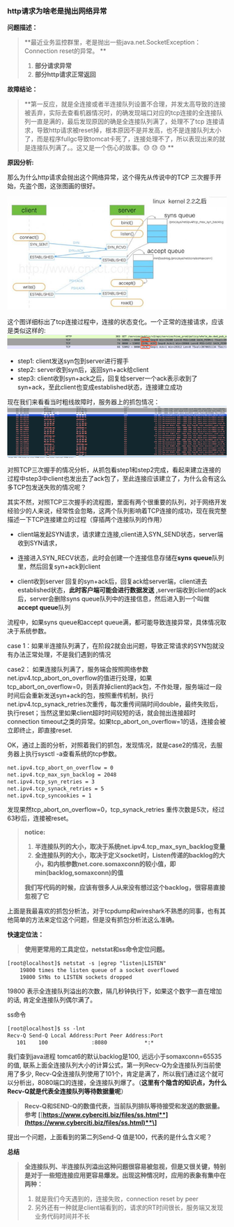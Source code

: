 ### http请求为啥老是抛出网络异常

**问题描述：**

> **最近业务监控群里，老是抛出一些java.net.SocketException：Connection reset的异常。        **
>
> 1. **部分请求异常**
> 2. **部分http请求正常返回**

**故障结论：**

> **第一反应，就是全连接或者半连接队列设置不合理，并发太高导致的连接被丢弃，实际去查看机器情况时，的确发现端口对应的tcp连接的全连接队列一直是满的，最后发现原因的确是全连接队列满了，处理不了tcp 连接请求，导致http请求被reset掉，根本原因不是并发高，也不是连接队列太小了，而是程序fullgc导致tomcat卡死了，连接处理不了，所以表现出来的就是连接队列满了。。这又是一个伤心的故事。😓    😓    😓  **

**原因分析:**

那么为什么http请求会抛出这个网络异常，这个得先从传说中的TCP 三次握手开始，先盗个图，这张图画的很好。

![](/assets/tcp_sync_ack.png)

这个图详细标出了tcp连接过程中，连接的状态变化。一个正常的连接请求，应该是类似这样的:![](/assets/wireshark_tcp_connect_state.png)

* step1: client发送syn包到server进行握手
* step2: server收到syn后，返回syn+ack给client
* step3: client收到syn+ack之后，回复给server一个ack表示收到了syn+ack，至此client也变成established状态，连接建立成功

现在我们来看看当时粗线故障时，服务器上的抓包情况：![](/assets/tcp_reset_server.png)

对照TCP三次握手的情况分析，从抓包看step1和step2完成，看起来建立连接的过程中step3中client也发出去了ack包了，至此连接应该建立了，为什么会有这么多TCP包发送失败的情况呢？

其实不然，对照TCP三次握手的流程图，里面有两个很重要的队列，对于网络开发经验少的人来说，经常性会忽略，这两个队列影响着TCP连接的成功，现在我完整描述一下TCP连接建立的过程（穿插两个连接队列的作用）

* client端发起SYN请求，请求建立连接,client进入SYN\_SEND状态，server端收到SYN请求，

* 连接进入SYN\_RECV状态，此时会创建一个连接信息存储在**syns queue**队列里，然后回复syn+ack到client

* client收到server 回复的syn+ack后，回复ack给server端，client进去established状态，**此时客户端可能会进行数据发送** ,server端收到client的ack后，server会删除syns queue队列中的连接信息，然后进入到一个叫做**accept queue**队列

流程中，如果syns queue和accept queue满，都可能导致连接异常，具体情况取决于系统参数。

case 1：如果半连接队列满了，在阶段2就会出问题，导致正常请求的SYN包就没有办法正常处理，不是我们遇到的情况

case2： 如果连接队列满了，服务端会按照网络参数net.ipv4.tcp\_abort\_on\_overflow的值进行处理，如果tcp\_abort\_on\_overflow=0，则丢弃掉client的ack包，不作处理，服务端过一段时间后会重新发送syn+ack的包，按照重传机制，执行net.ipv4.tcp\_synack\_retries次重传，每次重传间隔时间double，最终失败后，执行reset；当然这里如果client超时时间较短的话，就会抛出连接超时connection timeout之类的异常。如果tcp\_abort\_on\_overflow=1的话，连接会被立即终止，即直接reset.

OK，通过上面的分析，对照着我们的抓包，发现情况，就是case2的情况，去服务器上执行sysctl -a查看系统的tcp参数。

```
net.ipv4.tcp_abort_on_overflow = 0
net.ipv4.tcp_max_syn_backlog = 2048
net.ipv4.tcp_syn_retries = 3
net.ipv4.tcp_synack_retries = 5
net.ipv4.tcp_syncookies = 1
```

发现果然tcp\_abort\_on\_overflow=0，tcp\_synack\_retries 重传次数是5次，经过63秒后，连接被reset。

> **notice:**
>
> 1. **半连接队列的大小，取决于系统net.ipv4.tcp\_max\_syn\_backlog变量**
> 2. **全连接队列的大小，取决于定义socket时，Listen传递的backlog的大小，和内核参数net.core.somaxconn的较小值，即min\(backlog,somaxconn\)的值**
>
> **我们写代码的时候，应该有很多人从来没有想过这个backlog，很容易直接忽视了它**



上面是我最喜欢的抓包分析法，对于tcpdump和wireshark不熟悉的同事，也有其他简单的方法来定位这个问题，但是没有抓包分析法这么准确。



**快速定位法：**

> **使用更常用的工具定位，netstat和ss命令定位问题。**

```
[root@localhost]$ netstat -s |egrep "listen|LISTEN"
    19800 times the listen queue of a socket overflowed
    19800 SYNs to LISTEN sockets dropped
```

19800 表示全连接队列溢出的次数，隔几秒钟执行下，如果这个数字一直在增加的话, 肯定全连接队列偶尔满了。

ss命令

```
[root@localhost]$ ss -lnt
Recv-Q Send-Q Local Address:Port Peer Address:Port
   101    100              :8080            *:*
```

我们查到java进程 tomcat6的默认backlog是100, 远远小于somaxconn=65535的值,  联系上面全连接队列大小的计算公式，第一列Recv-Q为全连接队列当前使用了多少, Recv-Q全连接队列使用了101个，肯定是满了，所以我们通过这个就可以分析出，8080端口的连接，全连接队列爆了。（**这里有个隐含的知识点，为什么Recv-Q就是代表全连接队列等待数据量呢**）

> **Recv-Q和SEND-Q的数值代表，当前队列排队等待接受和发送的数据量。参考 \[**[**https://www.cyberciti.biz/files/ss.html**](https://www.cyberciti.biz/files/ss.html)**\]**

提出一个问题，上面看到的第二列Send-Q 值是100，代表的是什么含义呢？

**总结**

> **全连接队列、半连接队列溢出这种问题很容易被忽视，但是又很关键，特别是对于一些短连接应用更容易爆发。出现这种情况时，应用的表象有集中在两种：**
>
> 1. 就是我们今天遇到的，连接失败，connection reset by peer
> 2. 另外还有一种就是client端看到的，请求的RT时间很长，服务端又发现业务代码时间并不长



